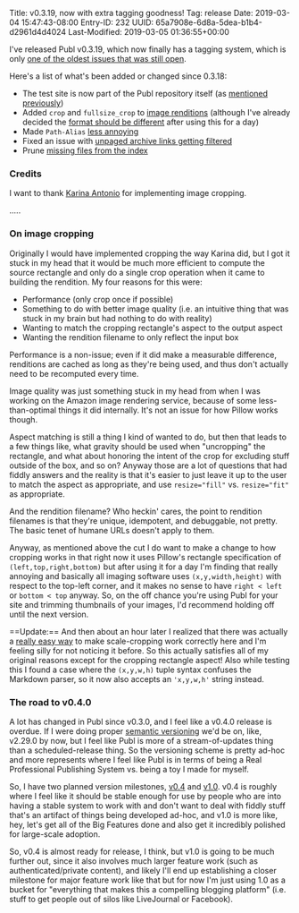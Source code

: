 Title: v0.3.19, now with extra tagging goodness!
Tag: release
Date: 2019-03-04 15:47:43-08:00
Entry-ID: 232
UUID: 65a7908e-6d8a-5dea-b1b4-d2961d4d4024
Last-Modified: 2019-03-05 01:36:55+00:00

I've released Publ v0.3.19, which now finally has a tagging system, which is only [one of the oldest issues that was still open](/issue/22).

Here's a list of what's been added or changed since 0.3.18:

* The test site is now part of the Publ repository itself (as [mentioned previously](332))
* Added `crop` and `fullsize_crop` to [image renditions](335) (although I've already decided the [format should be different](/issue/179) after using this for a day)
* Made `Path-Alias` [less annoying](/issue/166)
* Fixed an issue with [unpaged archive links getting filtered](/issue/175)
* Prune [missing files from the index](/issue/101)

### Credits

I want to thank [Karina Antonio](https://github.com/karinassuni) for implementing image cropping.

.....

### On image cropping

Originally I would have implemented cropping the way Karina did, but I got it stuck in my head that it would be much more efficient to compute the source rectangle and only do a single crop operation when it came to building the rendition. My four reasons for this were:

* Performance (only crop once if possible)
* Something to do with better image quality (i.e. an intuitive thing that was stuck in my brain but had nothing to do with reality)
* Wanting to match the cropping rectangle's aspect to the output aspect
* Wanting the rendition filename to only reflect the input box

Performance is a non-issue; even if it did make a measurable difference, renditions are cached as long as they're being used, and thus don't actually need to be recomputed every time.

Image quality was just something stuck in my head from when I was working on the Amazon image rendering service, because of some less-than-optimal things it did internally. It's not an issue for how Pillow works though.

Aspect matching is still a thing I kind of wanted to do, but then that leads to a few things like, what gravity should be used when "uncropping" the rectangle, and what about honoring the intent of the crop for excluding stuff outside of the box, and so on? Anyway those are a lot of questions that had fiddly answers and the reality is that it's easier to just leave it up to the user to match the aspect as appropriate, and use `resize="fill"` vs. `resize="fit"` as appropriate.

And the rendition filename? Who heckin' cares, the point to rendition filenames is that they're unique, idempotent, and debuggable, not pretty. The basic tenet of humane URLs doesn't apply to them.

Anyway, as mentioned above the cut I do want to make a change to how cropping works in that right now it uses Pillow's rectangle specification of `(left,top,right,bottom)` but after using it for a day I'm finding that really annoying and basically all imaging software uses `(x,y,width,height)` with respect to the top-left corner, and it makes no sense to have `right < left` or `bottom < top` anyway. So, on the off chance you're using Publ for your site and trimming thumbnails of your images, I'd recommend holding off until the next version.

==Update:== And then about an hour later I realized that there was actually a [really easy way](https://github.com/PlaidWeb/Publ/compare/v0.3.19..1b404926d916541f82e81fb314feea17130c9422) to make scale-cropping work correctly here and I'm feeling silly for not noticing it before. So this actually satisfies all of my original reasons except for the cropping rectangle aspect!  Also while testing this I found a case where the `(x,y,w,h)` tuple syntax confuses the Markdown parser, so it now also accepts an `'x,y,w,h'` string instead.

### The road to v0.4.0

A lot has changed in Publ since v0.3.0, and I feel like a v0.4.0 release is overdue. If I were doing proper [semantic versioning](https://semver.org) we'd be on, like, v2.29.0 by now, but I feel like Publ is more of a stream-of-updates thing than a scheduled-release thing. So the versioning scheme is pretty ad-hoc and more represents where I feel like Publ is in terms of being a Real Professional Publishing System vs. being a toy I made for myself.

So, I have two planned version milestones, [v0.4](https://github.com/PlaidWeb/Publ/milestone/2) and [v1.0](https://github.com/PlaidWeb/Publ/milestone/3). v0.4 is roughly where I feel like it should be stable enough for use by people who are into having a stable system to work with and don't want to deal with fiddly stuff that's an artifact of things being developed ad-hoc, and v1.0 is more like, hey, let's get all of the Big Features done and also get it incredibly polished for large-scale adoption.

So, v0.4 is almost ready for release, I think, but v1.0 is going to be much further out, since it also involves much larger feature work (such as authenticated/private content), and likely I'll end up establishing a closer milestone for major feature work like that but for now I'm just using 1.0 as a bucket for "everything that makes this a compelling blogging platform" (i.e. stuff to get people out of silos like LiveJournal or Facebook).

